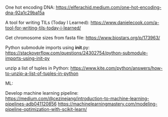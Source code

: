 One hot encoding DNA: https://elferachid.medium.com/one-hot-encoding-dna-92a1c29ba15a

A tool for writing TILs (Today I Learned): https://www.danielecook.com/a-tool-for-writing-tils-today-i-learned/

Get chromosome sizes from fasta file: https://www.biostars.org/p/173963/

Python submodule imports using __init__.py: https://stackoverflow.com/questions/24302754/python-submodule-imports-using-init-py

unzip a list of tuples in Python: https://www.kite.com/python/answers/how-to-unzip-a-list-of-tuples-in-python



ML:

Develop machine learning pipeline:  https://medium.com/@cezinejang/introduction-to-machine-learning-pipelines-adb041120856
https://machinelearningmastery.com/modeling-pipeline-optimization-with-scikit-learn/
